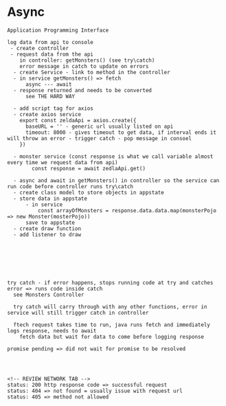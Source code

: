 # Async


<!-- SECTION MONDAY LECTURE -->

    Application Programming Interface

    log data from api to console
     - create controller
     - request data from the api
        in controller: getMonsters() (see try\catch)
        error message in catch to update on errors
      - create Service - link to method in the controller
      - in service getMonsters() => fetch
          async --- await
      - response returned and needs to be converted
          see THE HARD WAY
      
      - add script tag for axios
      - create axios service
        export const zeldaApi = axios.create({
          baseURL = '' - generic url usually listed on api
          timeout: 8000 - gives timeout to get data, if interval ends it will throw an error - trigger catch - pop message in consoel
        })

      - monster service (const response is what we call variable almost every time we request data from api)
            const response = await zedlaApi.get()

      - async and await in getMonsters() in controller so the service can run code before controller runs try\catch
      - create class model to store objects in appstate
      - store data in appstate
          - in service
              const arrayOfMonsters = response.data.data.map(monsterPojo => new Monster(mosterPojo))
          save to appstate
      - create draw function
      - add listener to draw
      
    


    
    
    
    try catch - if error happens, stops running code at try and catches error => runs code inside catch
      see Monsters Controller

      try catch will carry through with any other functions, error in service will still trigger catch in controller

      ftech request takes time to run, java runs fetch and immediately logs response, needs to await
        fetch data but wait for data to come before logging response

    promise pending => did not wait for promise to be resolved




    <!-- REVIEW NETWORK TAB -->
    status: 200 http response code => successful request
    status: 404 => not found = usually issue with request url
    status: 405 => method not allowed